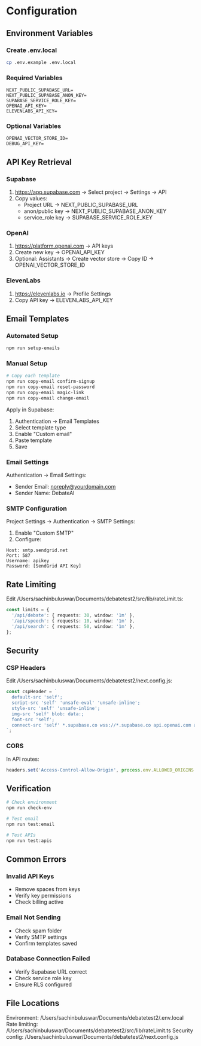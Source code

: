# Configuration

## Environment Variables

### Create .env.local
```bash
cp .env.example .env.local
```

### Required Variables
```env
NEXT_PUBLIC_SUPABASE_URL=
NEXT_PUBLIC_SUPABASE_ANON_KEY=
SUPABASE_SERVICE_ROLE_KEY=
OPENAI_API_KEY=
ELEVENLABS_API_KEY=
```

### Optional Variables
```env
OPENAI_VECTOR_STORE_ID=
DEBUG_API_KEY=
```

## API Key Retrieval

### Supabase
1. https://app.supabase.com → Select project → Settings → API
2. Copy values:
   - Project URL → NEXT_PUBLIC_SUPABASE_URL
   - anon/public key → NEXT_PUBLIC_SUPABASE_ANON_KEY
   - service_role key → SUPABASE_SERVICE_ROLE_KEY

### OpenAI
1. https://platform.openai.com → API keys
2. Create new key → OPENAI_API_KEY
3. Optional: Assistants → Create vector store → Copy ID → OPENAI_VECTOR_STORE_ID

### ElevenLabs
1. https://elevenlabs.io → Profile Settings
2. Copy API key → ELEVENLABS_API_KEY

## Email Templates

### Automated Setup
```bash
npm run setup-emails
```

### Manual Setup
```bash
# Copy each template
npm run copy-email confirm-signup
npm run copy-email reset-password
npm run copy-email magic-link
npm run copy-email change-email
```

Apply in Supabase:
1. Authentication → Email Templates
2. Select template type
3. Enable "Custom email"
4. Paste template
5. Save

### Email Settings
Authentication → Email Settings:
- Sender Email: noreply@yourdomain.com
- Sender Name: DebateAI

### SMTP Configuration
Project Settings → Authentication → SMTP Settings:
1. Enable "Custom SMTP"
2. Configure:
```
Host: smtp.sendgrid.net
Port: 587
Username: apikey
Password: [SendGrid API Key]
```

## Rate Limiting

Edit /Users/sachinbuluswar/Documents/debatetest2/src/lib/rateLimit.ts:
```typescript
const limits = {
  '/api/debate': { requests: 30, window: '1m' },
  '/api/speech': { requests: 10, window: '1m' },
  '/api/search': { requests: 50, window: '1m' },
};
```

## Security

### CSP Headers
Edit /Users/sachinbuluswar/Documents/debatetest2/next.config.js:
```javascript
const cspHeader = `
  default-src 'self';
  script-src 'self' 'unsafe-eval' 'unsafe-inline';
  style-src 'self' 'unsafe-inline';
  img-src 'self' blob: data:;
  font-src 'self';
  connect-src 'self' *.supabase.co wss://*.supabase.co api.openai.com api.elevenlabs.io;
`;
```

### CORS
In API routes:
```typescript
headers.set('Access-Control-Allow-Origin', process.env.ALLOWED_ORIGINS || '*');
```

## Verification
```bash
# Check environment
npm run check-env

# Test email
npm run test:email

# Test APIs
npm run test:apis
```

## Common Errors

### Invalid API Keys
- Remove spaces from keys
- Verify key permissions
- Check billing active

### Email Not Sending
- Check spam folder
- Verify SMTP settings
- Confirm templates saved

### Database Connection Failed
- Verify Supabase URL correct
- Check service role key
- Ensure RLS configured

## File Locations
Environment: /Users/sachinbuluswar/Documents/debatetest2/.env.local
Rate limiting: /Users/sachinbuluswar/Documents/debatetest2/src/lib/rateLimit.ts
Security config: /Users/sachinbuluswar/Documents/debatetest2/next.config.js